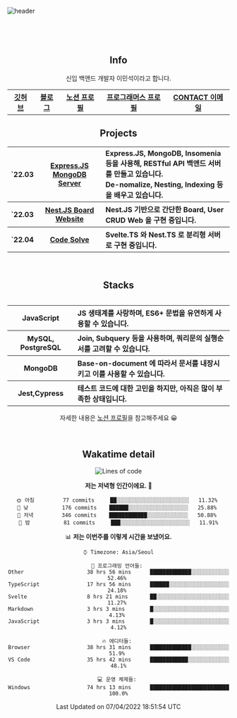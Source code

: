 ![header](https://capsule-render.vercel.app/api?type=rect&fontColor=f5f6fa&color=192a56&height=220&section=header&text=MinSeok%20Lee&fontSize=40)

&nbsp;

&nbsp;

<h2 font-size="20px" align="center"> Info </h2>

<div align="center">
  
  <p>신입 백앤드 개발자 이민석이라고 합니다.</P>

  <table>
    <tr>
      <th>
          <a href="https://github.com/unchaptered"> 깃허브 </a>
      </th>
      <th>
          <a href="https://velog.io/@unchapterd"> 블로그 </a>
      </th>
      <th>
          <a href="https://www.notion.so/9cf275a5af0441529ba7ba43f0d51f40"> 노션 프로필 </a>
      </th>
      <th>
          <a href="https://programmers.co.kr/pr/workstation19961002_3722"> 프로그래머스 프로필 </a>
      </th>
      <th>
          <a href="workstation19961002@gamil.com"> CONTACT 이메일 </a>
      </th>
    </tr>
  </table>
  
<h2 font-size="20px" align="center"> Projects </h2>

<div align="center">
  
<table>
  <tr>
    <th>`22.03</th>
    <th><a href="https://github.com/unchaptered/22-03-express-mongodb">Express.JS MongoDB Server</a></th>
    <th align="left">Express.JS, MongoDB, Insomenia 등을 사용해, RESTful API 백앤드 서버를 만들고 있습니다.<br>De-nomalize, Nesting, Indexing 등을 배우고 있습니다.</th>
  </tr>
  <tr>
    <th>`22.03</th>
    <th><a href="https://github.com/unchaptered/22-03-nestjs-board">Nest.JS Board Website</a></th>
    <th align="left">Nest.JS 기반으로 간단한 Board, User CRUD Web 을 구현 중입니다.</th>
  </tr>
  <tr>
    <th>`22.04</th>
    <th><a href="https://github.com/unchaptered/22-03-svelte-movie-app"> Code Solve </a></th>
    <th align="left">Svelte.TS 와 Nest.TS 로 분리형 서버로 구현 중입니다.</th>
  </tr>
<table>
      
<div>
    
&nbsp;

<h2 font-size="20px" align="center"> Stacks </h2>

<div align="center">
  <table font-weight="100">
    <tr>
      <th>JavaScript</th>
      <th align="left">JS 생태계를 사랑하며, ES6+ 문법을 유연하게 사용할 수 있습니다.</th>
    </tr>
    <tr>
      <th>MySQL, PostgreSQL</th>
      <th align="left">Join, Subquery 등을 사용하며, 쿼리문의 실행순서를 고려할 수 있습니다.</th>
    </tr>
    <tr>
      <th>MongoDB</th>
      <th align="left">Base-on-document 에 따라서 문서를 내장시키고 이를 사용할 수 있습니다.</th>
    </tr>
    <tr>
      <th>Jest,Cypress</th>
      <th align="left">테스트 코드에 대한 고민을 하지만, 아직은 많이 부족한 상태입니다.</th>
    </tr>
  </table>
  
  <footer> 자세한 내용은 <a href="https://band-queen-769.notion.site/9cf275a5af0441529ba7ba43f0d51f40">노션 프로필</a>을 참고해주세요 😀 </footer>
  
</div>
  
&nbsp;

<h2 font-size="20px" align="center"> Wakatime detail </h2>

<div align="center">

<!--START_SECTION:waka-->
![Lines of code](https://img.shields.io/badge/%EC%A0%80%EB%8A%94%20%EC%97%AC%ED%83%9C%EA%B9%8C%EC%A7%80%20-795%20Thousand%20%EC%A4%84%EC%9D%98%20%EC%BD%94%EB%93%9C%EB%A5%BC%20%EC%9E%91%EC%84%B1%ED%96%88%EC%96%B4%EC%9A%94.-blue)

**저는 저녁형 인간이에요. 🦉** 

```text
🌞 아침         77 commits     ██░░░░░░░░░░░░░░░░░░░░░░░   11.32% 
🌆 낮　         176 commits    ██████░░░░░░░░░░░░░░░░░░░   25.88% 
🌃 저녁         346 commits    ████████████░░░░░░░░░░░░░   50.88% 
🌙 밤　         81 commits     ███░░░░░░░░░░░░░░░░░░░░░░   11.91%

```


📊 **저는 이번주를 이렇게 시간을 보냈어요.** 

```text
⌚︎ Timezone: Asia/Seoul

💬 프로그래밍 언어들: 
Other                    38 hrs 56 mins      █████████████░░░░░░░░░░░░   52.46% 
TypeScript               17 hrs 56 mins      ██████░░░░░░░░░░░░░░░░░░░   24.18% 
Svelte                   8 hrs 21 mins       ██░░░░░░░░░░░░░░░░░░░░░░░   11.27% 
Markdown                 3 hrs 3 mins        █░░░░░░░░░░░░░░░░░░░░░░░░   4.13% 
JavaScript               3 hrs 3 mins        █░░░░░░░░░░░░░░░░░░░░░░░░   4.12%

🔥 에디터들: 
Browser                  38 hrs 31 mins      █████████████░░░░░░░░░░░░   51.9% 
VS Code                  35 hrs 42 mins      ████████████░░░░░░░░░░░░░   48.1%

💻 운영 체제들: 
Windows                  74 hrs 13 mins      █████████████████████████   100.0%

```


 Last Updated on 07/04/2022 18:51:54 UTC
<!--END_SECTION:waka-->
  
</div>

